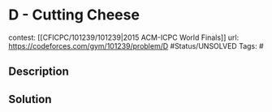 # D - Cutting Cheese

contest: [[CFICPC/101239/101239|2015 ACM-ICPC World Finals]]
url: https://codeforces.com/gym/101239/problem/D
#Status/UNSOLVED
Tags: #

## Description

## Solution

